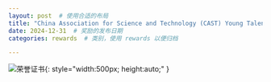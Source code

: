 ```yaml
---
layout: post  # 使用合适的布局
title: "China Association for Science and Technology (CAST) Young Talent Support Program for Doctoral Students, with support from the Chinese Association for Applied Statistics (CAAS) (Mengyu Li)"  # 奖励名称
date: 2024-12-31  # 奖励的发布日期
categories: rewards  # 类别，使用 rewards 以便归档

---
```


![荣誉证书](https://cheng-bdal.github.io/images/李梦雨青托.png){: style="width:500px; height:auto;" }